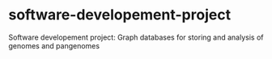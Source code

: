 # software-developement-project
Software developement project: Graph databases for storing and analysis of genomes and pangenomes

